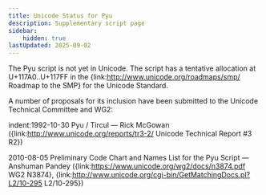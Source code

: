 ```yaml
---
title: Unicode Status for Pyu
description: Supplementary script page
sidebar:
    hidden: true
lastUpdated: 2025-09-02
---
```


The Pyu script is not yet in Unicode. The script has a tentative allocation at U+117A0..U+117FF in the {link:http://www.unicode.org/roadmaps/smp/ Roadmap to the SMP} for the Unicode Standard.

[comment]: # (end of intro)

[comment]: # (start of blocks)



[comment]: # (end of blocks)

[comment]: # (start of chars)



[comment]: # (end of chars)

[comment]: # (start of rest)

A number of proposals for its inclusion have been submitted to the Unicode Technical Committee and WG2:

indent:1992-10-30 Pyu / Tircul — Rick McGowan ({link:http://www.unicode.org/reports/tr3-2/ Unicode Technical Report #3 R2})

2010-08-05 Preliminary Code Chart and Names List for the Pyu Script — Anshuman Pandey ({link:https://www.unicode.org/wg2/docs/n3874.pdf WG2 N3874}, {link:http://www.unicode.org/cgi-bin/GetMatchingDocs.pl?L2/10-295 L2/10-295})
